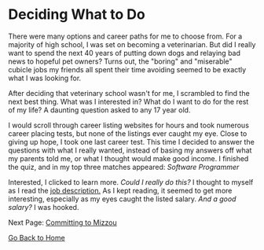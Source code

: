 # Deciding What to Do

There were many options and career paths for me to choose from. For a majority of high school, I was set on becoming a veterinarian. But did I really want to spend the next 40 years of putting down dogs and relaying bad news to hopeful pet owners? Turns out, the "boring" and "miserable" cubicle jobs my friends all spent their time avoiding seemed to be exactly what I was looking for.

After deciding that veterinary school wasn't for me, I scrambled to find the next best thing. What was I interested in? What do I want to do for the rest of my life? A daunting question asked to any 17 year old. 

I would scroll through career listing websites for hours and took numerous career placing tests, but none of the listings ever caught my eye. Close to giving up hope, I took one last career test. This time I decided to answer the questions with what I really wanted, instead of basing my answers off what my parents told me, or what I thought would make good income. I finished the quiz, and in my top three matches appeared: *Software Programmer*

Interested, I clicked to learn more. *Could I really do this?* I thought to myself as I read the [job description.](https://www.herzing.edu/description/computer-programmer) As I kept reading, it seemed to get more interesting, especially as my eyes caught the listed salary. *And a good salary?* I was hooked. 

Next Page: [Committing to Mizzou](page3.md)

[Go Back to Home](README.md)
